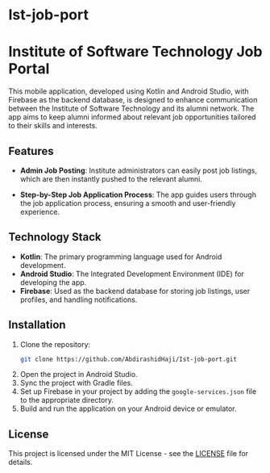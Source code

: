 # Ist-job-port
# Institute of Software Technology Job Portal

This mobile application, developed using Kotlin and Android Studio, with Firebase as the backend database, is designed to enhance communication between the Institute of Software Technology and its alumni network. The app aims to keep alumni informed about relevant job opportunities tailored to their skills and interests.

## Features
- **Admin Job Posting**: Institute administrators can easily post job listings, which are then instantly pushed to the relevant alumni.

- **Step-by-Step Job Application Process**: The app guides users through the job application process, ensuring a smooth and user-friendly experience.
## Technology Stack

- **Kotlin**: The primary programming language used for Android development.
- **Android Studio**: The Integrated Development Environment (IDE) for developing the app.
- **Firebase**: Used as the backend database for storing job listings, user profiles, and handling notifications.

## Installation

1. Clone the repository:
    ```bash
    git clone https://github.com/AbdirashidHaji/Ist-job-port.git
    ```
2. Open the project in Android Studio.
3. Sync the project with Gradle files.
4. Set up Firebase in your project by adding the `google-services.json` file to the appropriate directory.
5. Build and run the application on your Android device or emulator.

## License

This project is licensed under the MIT License - see the [LICENSE](LICENSE) file for details.

